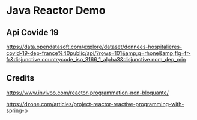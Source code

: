 # Java Reactor Demo


## Api Covide 19

https://data.opendatasoft.com/explore/dataset/donnees-hospitalieres-covid-19-dep-france%40public/api/?rows=101&amp;q=rhone&amp;flg=fr-fr&disjunctive.countrycode_iso_3166_1_alpha3&disjunctive.nom_dep_min




## Credits

https://www.invivoo.com/reactor-programmation-non-bloquante/

https://dzone.com/articles/project-reactor-reactive-programming-with-spring-p